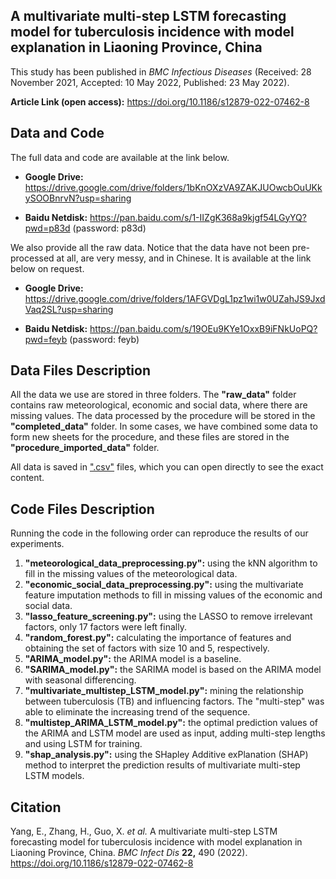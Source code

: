 ## A multivariate multi-step LSTM forecasting  model for tuberculosis incidence with model  explanation in Liaoning Province, China

This study has been published in *BMC Infectious Diseases* (Received: 28 November 2021, Accepted: 10 May 2022, Published: 23 May 2022). 

**Article Link (open access):** https://doi.org/10.1186/s12879-022-07462-8

## Data and Code

The full data and code are available at the link below.

- **Google Drive:** https://drive.google.com/drive/folders/1bKnOXzVA9ZAKJUOwcbOuUKkySOOBnrvN?usp=sharing

- **Baidu Netdisk:** https://pan.baidu.com/s/1-IIZgK368a9kjgf54LGyYQ?pwd=p83d (password: p83d) 

We also provide all the raw data. Notice that the data have not been pre-processed at all, are very messy, and in Chinese. It is available at the link below on request.

- **Google Drive:** https://drive.google.com/drive/folders/1AFGVDgL1pz1wi1w0UZahJS9JxdVaq2SL?usp=sharing

- **Baidu Netdisk:** https://pan.baidu.com/s/19OEu9KYe1OxxB9iFNkUoPQ?pwd=feyb (password: feyb) 

## Data Files Description

All the data we use are stored in three folders. The **"raw_data"** folder contains raw meteorological, economic and social data, where there are missing values. The data processed by the procedure will be stored in the **"completed_data"** folder. In some cases, we have combined some data to form new sheets for the procedure, and these files are stored in the **"procedure_imported_data"** folder.

All data is saved in <u>".csv"</u> files, which you can open directly to see the exact content.

## Code Files Description

Running the code in the following order can reproduce the results of our experiments.

1. **"meteorological_data_preprocessing.py":** using the kNN algorithm to fill in the missing values of the meteorological data.
2. **"economic_social_data_preprocessing.py":** using the multivariate feature imputation methods to fill in missing values of the economic and social data.
3. **"lasso_feature_screening.py":** using the LASSO to remove irrelevant factors, only 17 factors were left finally.
4. **"random_forest.py":** calculating the importance of features and obtaining the set of factors with size 10 and 5, respectively.
5. **"ARIMA_model.py":** the ARIMA model is a baseline.
6. **"SARIMA_model.py":** the SARIMA model is based on the ARIMA model with seasonal differencing.
7. **"multivariate_multistep_LSTM_model.py":** mining the relationship between tuberculosis (TB) and influencing factors. The "multi-step" was able to eliminate the increasing trend of the sequence.
8. **"multistep_ARIMA_LSTM_model.py":** the optimal prediction values of the ARIMA and LSTM model are used as input, adding multi-step lengths and using LSTM for training.
9. **"shap_analysis.py":** using the SHapley Additive exPlanation (SHAP) method to interpret the prediction results of multivariate multi-step LSTM models.

## Citation

Yang, E., Zhang, H., Guo, X. *et al.* A multivariate multi-step LSTM forecasting model for tuberculosis incidence with model explanation in Liaoning Province, China. *BMC Infect Dis* **22,** 490 (2022). https://doi.org/10.1186/s12879-022-07462-8



